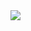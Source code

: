 <img src="https://capsule-render.vercel.app/api?type=waving&color=gradient&height=180&section=header&text=Hi%20👋,%20I'm%20Jerickson%20Mayor&fontSize=50&animation=fadeIn&fontColor=FFFFFF" />
